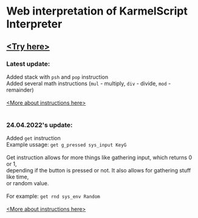 # Web interpretation of KarmelScript Interpreter
## [\<Try here\>](https://karmydev.github.io/WebLab/)

### Latest update:
Added stack with `psh` and `pop` instruction
<br>Added several math instructions (`mul` - multiply, `div` - divide, `mod` - remainder)
<br>
<br>[\<More about instructions here\>](https://kszlagk.github.io/WebLab/help.html)
<br>
<br>
### 24.04.2022's update:
Added `get` instruction
<br>Example ussage: `get g_pressed sys_input KeyG`
<br>
<br>Get instruction allows for more things like gathering input, which returns 0 or 1,
<br>depending if the button is pressed or not. It also allows for gathering stuff like time,
<br>or random value.
<br>
<br>For example: `get rnd sys_env Random`
<br>
<br>[\<More about instructions here\>](https://karmydev.github.io/WebLab/help.html)
